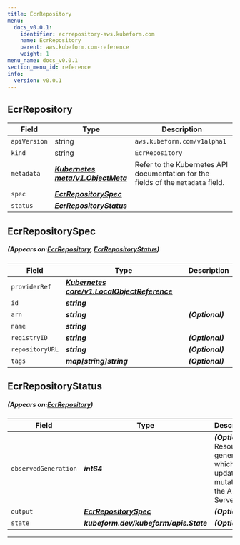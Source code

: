 ```yaml
---
title: EcrRepository
menu:
  docs_v0.0.1:
    identifier: ecrrepository-aws.kubeform.com
    name: EcrRepository
    parent: aws.kubeform.com-reference
    weight: 1
menu_name: docs_v0.0.1
section_menu_id: reference
info:
  version: v0.0.1
---
```


## EcrRepository
| Field | Type | Description |
| ------ | ----- | ----------- |
| `apiVersion` | string | `aws.kubeform.com/v1alpha1` |
|    `kind` | string | `EcrRepository` |
| `metadata` | ***[Kubernetes meta/v1.ObjectMeta](https://kubernetes.io/docs/reference/generated/kubernetes-api/v1.13/#objectmeta-v1-meta)***|Refer to the Kubernetes API documentation for the fields of the `metadata` field.|
| `spec` | ***[EcrRepositorySpec](#EcrRepositorySpec)***||
| `status` | ***[EcrRepositoryStatus](#EcrRepositoryStatus)***||
## EcrRepositorySpec
##### (Appears on:[EcrRepository](#EcrRepository), [EcrRepositoryStatus](#EcrRepositoryStatus))
| Field | Type | Description |
| ------ | ----- | ----------- |
| `providerRef` | ***[Kubernetes core/v1.LocalObjectReference](https://kubernetes.io/docs/reference/generated/kubernetes-api/v1.13/#localobjectreference-v1-core)***||
| `id` | ***string***||
| `arn` | ***string***| ***(Optional)*** |
| `name` | ***string***||
| `registryID` | ***string***| ***(Optional)*** |
| `repositoryURL` | ***string***| ***(Optional)*** |
| `tags` | ***map[string]string***| ***(Optional)*** |
## EcrRepositoryStatus
##### (Appears on:[EcrRepository](#EcrRepository))
| Field | Type | Description |
| ------ | ----- | ----------- |
| `observedGeneration` | ***int64***| ***(Optional)*** Resource generation, which is updated on mutation by the API Server.|
| `output` | ***[EcrRepositorySpec](#EcrRepositorySpec)***| ***(Optional)*** |
| `state` | ***kubeform.dev/kubeform/apis.State***| ***(Optional)*** |
---

